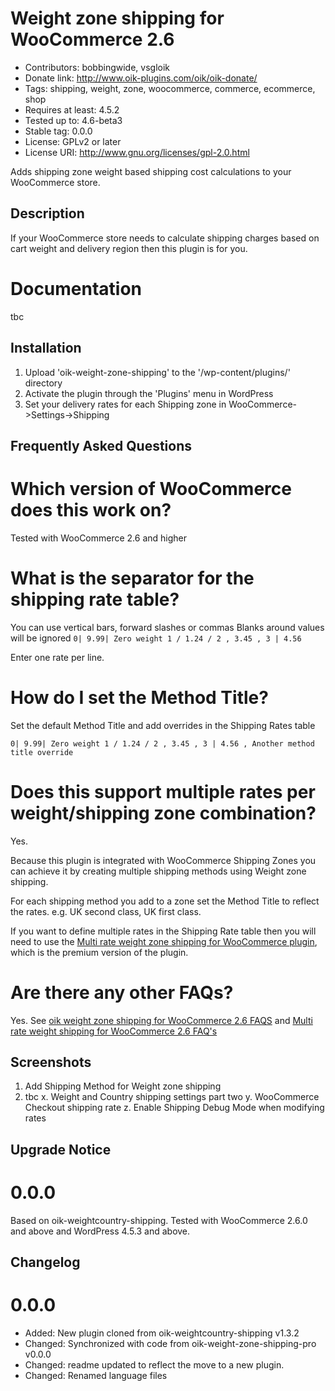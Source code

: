 # Weight zone shipping for WooCommerce 2.6 
* Contributors: bobbingwide, vsgloik
* Donate link: http://www.oik-plugins.com/oik/oik-donate/
* Tags: shipping, weight, zone, woocommerce, commerce, ecommerce, shop
* Requires at least: 4.5.2
* Tested up to: 4.6-beta3
* Stable tag: 0.0.0
* License: GPLv2 or later
* License URI: http://www.gnu.org/licenses/gpl-2.0.html

Adds shipping zone weight based shipping cost calculations to your WooCommerce store.

## Description 

If your WooCommerce store needs to calculate shipping charges based on cart weight and delivery region then this plugin is for you.

# Documentation 
tbc



## Installation 
1. Upload 'oik-weight-zone-shipping' to the '/wp-content/plugins/' directory
1. Activate the plugin through the 'Plugins' menu in WordPress
1. Set your delivery rates for each Shipping zone in WooCommerce->Settings->Shipping


## Frequently Asked Questions 
# Which version of WooCommerce does this work on? 

Tested with WooCommerce 2.6 and higher

# What is the separator for the shipping rate table? 

You can use vertical bars, forward slashes or commas
Blanks around values will be ignored
`
0| 9.99| Zero weight
1 / 1.24 /
2 , 3.45 ,
3 | 4.56
`

Enter one rate per line.


# How do I set the Method Title? 

Set the default Method Title and add overrides in the Shipping Rates table

`
0| 9.99| Zero weight
1 / 1.24 /
2 , 3.45 ,
3 | 4.56 , Another method title override
`

# Does this support multiple rates per weight/shipping zone combination? 

Yes.

Because this plugin is integrated with WooCommerce Shipping Zones you can achieve it by
creating multiple shipping methods using Weight zone shipping.

For each shipping method you add to a zone set the Method Title to reflect the rates.
e.g. UK second class, UK first class.

If you want to define multiple rates in the Shipping Rate table then you will need to use the
[Multi rate weight zone shipping for WooCommerce plugin](http://www.oik-plugins.com/oik-plugins/oik-weight-zone-shipping-pro/),
which is the premium version of the plugin.


# Are there any other FAQs? 

Yes. See [oik weight zone shipping for WooCommerce 2.6 FAQS](http://www.oik-plugins.com/wordpress-plugins-from-oik-plugins/oik-weight-zone-shipping-faqs)
and [Multi rate weight shipping for WooCommerce 2.6 FAQ's](http://www.oik-plugins.com/oik-plugins/oik-weight-zone-shipping-pro/?oik-tab=faq)

## Screenshots 
1. Add Shipping Method for Weight zone shipping
2. tbc
x. Weight and Country shipping settings part two
y. WooCommerce Checkout shipping rate
z. Enable Shipping Debug Mode when modifying rates

## Upgrade Notice 

# 0.0.0 
Based on oik-weightcountry-shipping.
Tested with WooCommerce 2.6.0 and above and WordPress 4.5.3 and above.


## Changelog 
# 0.0.0 
* Added: New plugin cloned from oik-weightcountry-shipping v1.3.2
* Changed: Synchronized with code from oik-weight-zone-shipping-pro v0.0.0
* Changed: readme updated to reflect the move to a new plugin.
* Changed: Renamed language files


